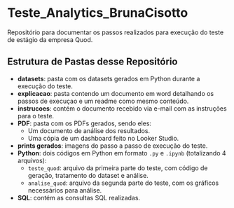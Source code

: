 # Teste_Analytics_BrunaCisotto

Repositório para documentar os passos realizados para execução do teste de estágio da empresa Quod.

## Estrutura de Pastas desse Repositório

- **datasets**: pasta com os datasets gerados em Python durante a execução do teste. 
- **explicacao**: pasta contendo um documento em word detalhando os passos de execuçao e um readme como mesmo conteúdo.  
- **instrucoes**: contém o documento recebido via e-mail com as instruções para o teste.
- **PDF**: pasta com os PDFs gerados, sendo eles:
  - Um documento de análise dos resultados.
  - Uma cópia de um dashboard feito no Looker Studio.  
- **prints gerados**: imagens do passo a passo de execução do teste.  
- **Python**: dois códigos em Python em formato `.py` e `.ipynb` (totalizando 4 arquivos):
  - `teste_quod`: arquivo da primeira parte do teste, com código de geração, tratamento do dataset e análise.
  - `analise_quod`: arquivo da segunda parte do teste, com os gráficos necessários para análise.  
- **SQL**: contém as consultas SQL realizadas.

